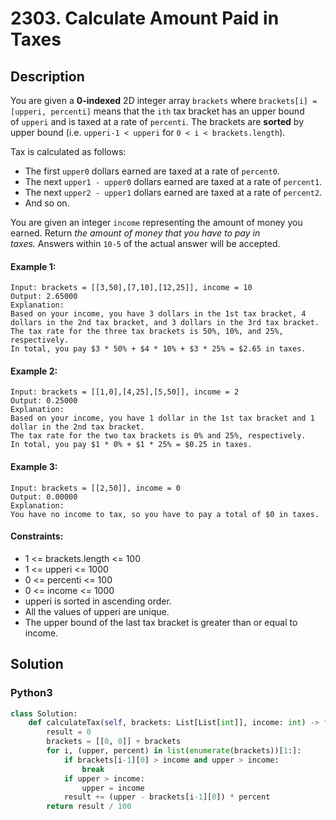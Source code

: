 # 2303. Calculate Amount Paid in Taxes


## Description
You are given a **0-indexed** 2D integer array `brackets` where `brackets[i] = [upperi, percenti]` means that the `ith` tax bracket has an upper bound of `upperi` and is taxed at a rate of `percenti`. The brackets are **sorted** by upper bound (i.e. `upperi-1 < upperi` for `0 < i < brackets.length`).

Tax is calculated as follows:

-   The first `upper0` dollars earned are taxed at a rate of `percent0`.
-   The next `upper1 - upper0` dollars earned are taxed at a rate of `percent1`.
-   The next `upper2 - upper1` dollars earned are taxed at a rate of `percent2`.
-   And so on.

You are given an integer `income` representing the amount of money you earned. Return *the amount of money that you have to pay in taxes.* Answers within `10-5` of the actual answer will be accepted.

#### Example 1:
```
Input: brackets = [[3,50],[7,10],[12,25]], income = 10
Output: 2.65000
Explanation:
Based on your income, you have 3 dollars in the 1st tax bracket, 4 dollars in the 2nd tax bracket, and 3 dollars in the 3rd tax bracket.
The tax rate for the three tax brackets is 50%, 10%, and 25%, respectively.
In total, you pay $3 * 50% + $4 * 10% + $3 * 25% = $2.65 in taxes.
```

#### Example 2:
```
Input: brackets = [[1,0],[4,25],[5,50]], income = 2
Output: 0.25000
Explanation:
Based on your income, you have 1 dollar in the 1st tax bracket and 1 dollar in the 2nd tax bracket.
The tax rate for the two tax brackets is 0% and 25%, respectively.
In total, you pay $1 * 0% + $1 * 25% = $0.25 in taxes.
```

#### Example 3:
```
Input: brackets = [[2,50]], income = 0
Output: 0.00000
Explanation:
You have no income to tax, so you have to pay a total of $0 in taxes.
```

#### Constraints:
- 1 <= brackets.length <= 100
- 1 <= upperi <= 1000
- 0 <= percenti <= 100
- 0 <= income <= 1000
- upperi is sorted in ascending order.
- All the values of upperi are unique.
- The upper bound of the last tax bracket is greater than or equal to income.


## Solution

### Python3
```python
class Solution:
    def calculateTax(self, brackets: List[List[int]], income: int) -> float:
        result = 0
        brackets = [[0, 0]] + brackets
        for i, (upper, percent) in list(enumerate(brackets))[1:]:
            if brackets[i-1][0] > income and upper > income:
                break
            if upper > income:
                upper = income
            result += (upper - brackets[i-1][0]) * percent
        return result / 100
```

